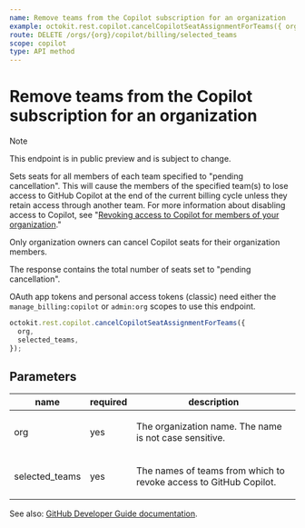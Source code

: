```yaml
---
name: Remove teams from the Copilot subscription for an organization
example: octokit.rest.copilot.cancelCopilotSeatAssignmentForTeams({ org, selected_teams })
route: DELETE /orgs/{org}/copilot/billing/selected_teams
scope: copilot
type: API method
---
```


# Remove teams from the Copilot subscription for an organization

> [!NOTE]
> This endpoint is in public preview and is subject to change.

Sets seats for all members of each team specified to "pending cancellation".
This will cause the members of the specified team(s) to lose access to GitHub Copilot at the end of the current billing cycle unless they retain access through another team.
For more information about disabling access to Copilot, see "[Revoking access to Copilot for members of your organization](https://docs.github.com/copilot/managing-copilot/managing-github-copilot-in-your-organization/managing-access-to-github-copilot-in-your-organization/revoking-access-to-copilot-for-members-of-your-organization)."

Only organization owners can cancel Copilot seats for their organization members.

The response contains the total number of seats set to "pending cancellation".

OAuth app tokens and personal access tokens (classic) need either the `manage_billing:copilot` or `admin:org` scopes to use this endpoint.

```js
octokit.rest.copilot.cancelCopilotSeatAssignmentForTeams({
  org,
  selected_teams,
});
```

## Parameters

<table>
  <thead>
    <tr>
      <th>name</th>
      <th>required</th>
      <th>description</th>
    </tr>
  </thead>
  <tbody>
    <tr><td>org</td><td>yes</td><td>

The organization name. The name is not case sensitive.

</td></tr>
<tr><td>selected_teams</td><td>yes</td><td>

The names of teams from which to revoke access to GitHub Copilot.

</td></tr>
  </tbody>
</table>

See also: [GitHub Developer Guide documentation](https://docs.github.com/rest/copilot/copilot-user-management#remove-teams-from-the-copilot-subscription-for-an-organization).

